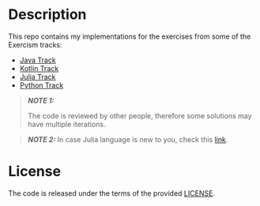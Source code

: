 # Description

This repo contains my implementations for the exercises from some of the Exercism tracks:
* [Java Track](java)
* [Kotlin Track](kotlin)
* [Julia Track](julia)
* [Python Track](python)

> **_NOTE 1:_**
> 
> The code is reviewed by other people, therefore some solutions may have multiple iterations.

> **_NOTE 2:_**
> In case Julia language is new to you, check this [link](https://julialang.org/).

# License
The code is released under the terms of the provided [LICENSE](LICENSE).